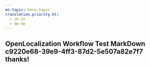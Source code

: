 ```yaml
---
ms.topic: hero-topic
translation.priority.ht: 
  - zh-cn
  - de-de
---
```

## OpenLocalization Workflow Test MarkDown c9220e68-39e9-4ff3-87d2-5e507a82e7f7 thanks!
